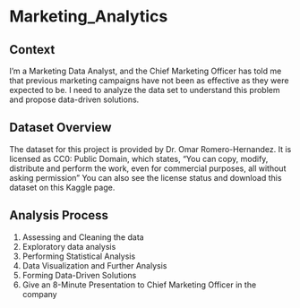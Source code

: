 # Marketing_Analytics

## Context
I’m a Marketing Data Analyst, and the Chief Marketing Officer has told me that previous marketing campaigns have not been as effective as they were expected to be. I need to analyze the data set to understand this problem and propose data-driven solutions.

## Dataset Overview
The dataset for this project is provided by Dr. Omar Romero-Hernandez. It is licensed as CC0: Public Domain, which states, “You can copy, modify, distribute and perform the work, even for commercial purposes, all without asking permission” You can also see the license status and download this dataset on this Kaggle page.

## Analysis Process
1. Assessing and Cleaning the data
2. Exploratory data analysis
3. Performing Statistical Analysis
4. Data Visualization and Further Analysis
5. Forming Data-Driven Solutions
6. Give an 8-Minute Presentation to Chief Marketing Officer in the company

